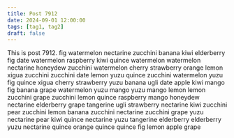 ```yaml
---
title: Post 7912
date: 2024-09-01 12:00:00
tags: [tag1, tag2]
draft: false
---
```

This is post 7912.
fig
watermelon
nectarine
zucchini
banana
kiwi
elderberry
fig
date
watermelon
raspberry
kiwi
quince
watermelon
watermelon
nectarine
honeydew
zucchini
watermelon
cherry
strawberry
orange
lemon
xigua
zucchini
zucchini
date
lemon
yuzu
quince
zucchini
watermelon
yuzu
fig
quince
xigua
cherry
strawberry
yuzu
banana
ugli
date
apple
kiwi
mango
fig
banana
grape
watermelon
yuzu
mango
yuzu
mango
lemon
lemon
zucchini
grape
zucchini
lemon
quince
raspberry
mango
honeydew
nectarine
elderberry
grape
tangerine
ugli
strawberry
nectarine
kiwi
zucchini
pear
zucchini
lemon
banana
zucchini
nectarine
zucchini
grape
yuzu
nectarine
pear
kiwi
quince
nectarine
yuzu
tangerine
elderberry
elderberry
yuzu
nectarine
quince
orange
quince
quince
fig
lemon
apple
grape
